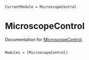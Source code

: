 ```@meta
CurrentModule = MicroscopeControl
```

# MicroscopeControl

Documentation for [MicroscopeControl](https://github.com/LidkeLab/MicroscopeControl.jl).

```@index
```

```@autodocs
Modules = [MicroscopeControl]
```
